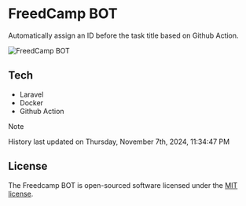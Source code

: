 # FreedCamp BOT

Automatically assign an ID before the task title based on Github Action.

![FreedCamp BOT](https://repository-images.githubusercontent.com/737932867/7d34798b-2680-471c-b089-a78a718d3d6a)

## Tech

- Laravel
- Docker
- Github Action

> [!NOTE]  
> History last updated on Thursday, November 7th, 2024, 11:34:47 PM

## License

The Freedcamp BOT is open-sourced software licensed under the [MIT license](https://opensource.org/licenses/MIT).
